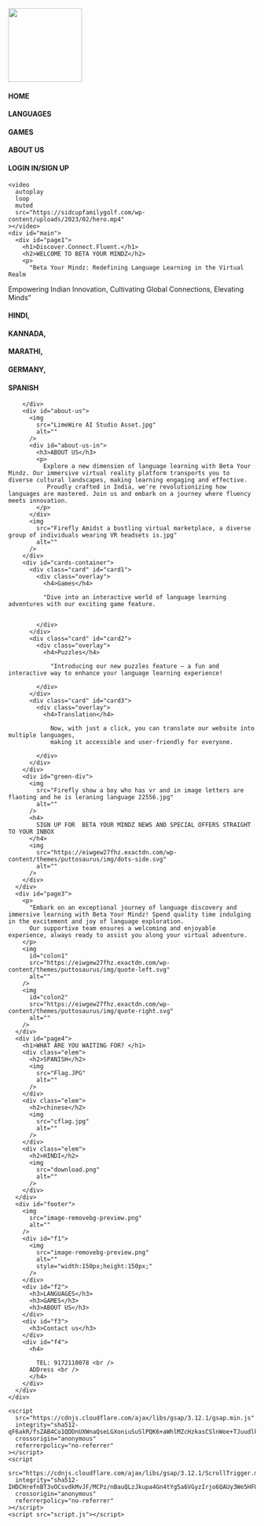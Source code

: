 <!DOCTYPE html>
<html lang="en">
  <head>
    <meta charset="UTF-8" />
    <meta name="viewport" content="width=device-width, initial-scale=1.0" />
    <title>Sidcup Family Golf</title>
    <link
      rel="shortcut icon"
      href="https://sidcupfamilygolf.com/wp-content/themes/puttosaurus/favicons/favicon-32x32.png"
      type="image/x-icon"
    />
    <link
      href="https://cdn.jsdelivr.net/npm/remixicon@3.4.0/fonts/remixicon.css"
      rel="stylesheet"
    />
    <link rel="stylesheet" href="style.css" />
  </head>

  <body>
    <div id="nav">
      <img
        src="image-removebg-preview.png"
        alt=""
        style="width:150px;height:150px;"
      />
      <h4>HOME</h4>
      <h4>LANGUAGES</h4>
      <h4>GAMES </h4>
      <h4>ABOUT US</h4>
      <h4>LOGIN IN/SIGN UP</h4>
    </div><nav></nav>
    <div id="cursor"></div>
    <div id="cursor-blur"></div>

    <video
      autoplay
      loop
      muted
      src="https://sidcupfamilygolf.com/wp-content/uploads/2023/02/hero.mp4"
    ></video>
    <div id="main">
      <div id="page1">
        <h1>Discover.Connect.Fluent.</h1>
        <h2>WELCOME TO BETA YOUR MINDZ</h2>
        <p>
          "Beta Your Mindz: Redefining Language Learning in the Virtual Realm
Empowering Indian Innovation, Cultivating Global Connections, Elevating Minds"
        </p>
        <div id="arrow">
          <i class="ri-arrow-down-line"></i>
        </div>
      </div>
      <div id="page2">
        <div id="scroller">
          <div id="scroller-in">
            <h4>HINDI,</h4>
            <h4>KANNADA,</h4>
            <h4>MARATHI,</h4>
            <h4>GERMANY,</h4>
            <h4>SPANISH</h4>
          </div>
          
        </div>
        <div id="about-us">
          <img
            src="LimeWire AI Studio Asset.jpg"
            alt=""
          />
          <div id="about-us-in">
            <h3>ABOUT US</h3>
            <p>
              Explore a new dimension of language learning with Beta Your Mindz. Our immersive virtual reality platform transports you to diverse cultural landscapes, making learning engaging and effective.
               Proudly crafted in India, we're revolutionizing how languages are mastered. Join us and embark on a journey where fluency meets innovation.
            </p>
          </div>
          <img
            src="Firefly Amidst a bustling virtual marketplace, a diverse group of individuals wearing VR headsets is.jpg"
            alt=""
          />
        </div>
        <div id="cards-container">
          <div class="card" id="card1">
            <div class="overlay">
              <h4>Games</h4>
              
              "Dive into an interactive world of language learning adventures with our exciting game feature. 

              
            </div>
          </div>
          <div class="card" id="card2">
            <div class="overlay">
              <h4>Puzzles</h4>
              
                "Introducing our new puzzles feature – a fun and interactive way to enhance your language learning experience! 
              
            </div>
          </div>
          <div class="card" id="card3">
            <div class="overlay">
              <h4>Translation</h4>
              
                Now, with just a click, you can translate our website into multiple languages, 
                making it accessible and user-friendly for everyone.
              
            </div>
          </div>
        </div>
        <div id="green-div">
          <img
            src="Firefly show a boy who has vr and in image letters are flaoting and he is leraning language 22556.jpg"
            alt=""
          />
          <h4>
            SIGN UP FOR  BETA YOUR MINDZ NEWS AND SPECIAL OFFERS STRAIGHT TO YOUR INBOX
          </h4>
          <img
            src="https://eiwgew27fhz.exactdn.com/wp-content/themes/puttosaurus/img/dots-side.svg"
            alt=""
          />
        </div>
      </div>
      <div id="page3">
        <p>
          "Embark on an exceptional journey of language discovery and immersive learning with Beta Your Mindz! Spend quality time indulging in the excitement and joy of language exploration. 
          Our supportive team ensures a welcoming and enjoyable experience, always ready to assist you along your virtual adventure.
        </p>
        <img
          id="colon1"
          src="https://eiwgew27fhz.exactdn.com/wp-content/themes/puttosaurus/img/quote-left.svg"
          alt=""
        />
        <img
          id="colon2"
          src="https://eiwgew27fhz.exactdn.com/wp-content/themes/puttosaurus/img/quote-right.svg"
          alt=""
        />
      </div>
      <div id="page4">
        <h1>WHAT ARE YOU WAITING FOR? </h1>
        <div class="elem">
          <h2>SPANISH</h2>
          <img
            src="Flag.JPG"
            alt=""
          />
        </div>
        <div class="elem">
          <h2>chinese</h2>
          <img
            src="cflag.jpg"
            alt=""
          />
        </div>
        <div class="elem">
          <h2>HINDI</h2>
          <img
            src="download.png"
            alt=""
          />
        </div>
      </div>
      <div id="footer">
        <img
          src="image-removebg-preview.png"
          alt=""
        />
        <div id="f1">
          <img
            src="image-removebg-preview.png"
            alt=""
            style="width:150px;height:150px;"
          />
        </div>
        <div id="f2">
          <h3>LANGUAGES</h3>
          <h3>GAMES</h3>
          <h3>ABOUT US</h3>
        </div>
        <div id="f3">
          <h3>Contact us</h3>
        </div>
        <div id="f4">
          <h4>
            
            TEL: 9172110078 <br />
          ADDress <br />
          </h4>
        </div>
      </div>
    </div>

    <script
      src="https://cdnjs.cloudflare.com/ajax/libs/gsap/3.12.1/gsap.min.js"
      integrity="sha512-qF6akR/fsZAB4Co1QDDnUXWnaQseLGXoniuSuSlPQK6+aWhlMZcHzkasCSlnWoe+TJuudlka1/IQ01Dnhgq95g=="
      crossorigin="anonymous"
      referrerpolicy="no-referrer"
    ></script>
    <script
      src="https://cdnjs.cloudflare.com/ajax/libs/gsap/3.12.1/ScrollTrigger.min.js"
      integrity="sha512-IHDCHrefnBT3vOCsvdkMvJF/MCPz/nBauQLzJkupa4Gn4tYg5a6VGyzIrjo6QAUy3We5HFOZUlkUpP0dkgE60A=="
      crossorigin="anonymous"
      referrerpolicy="no-referrer"
    ></script>
    <script src="script.js"></script>
  </body>
</html>

